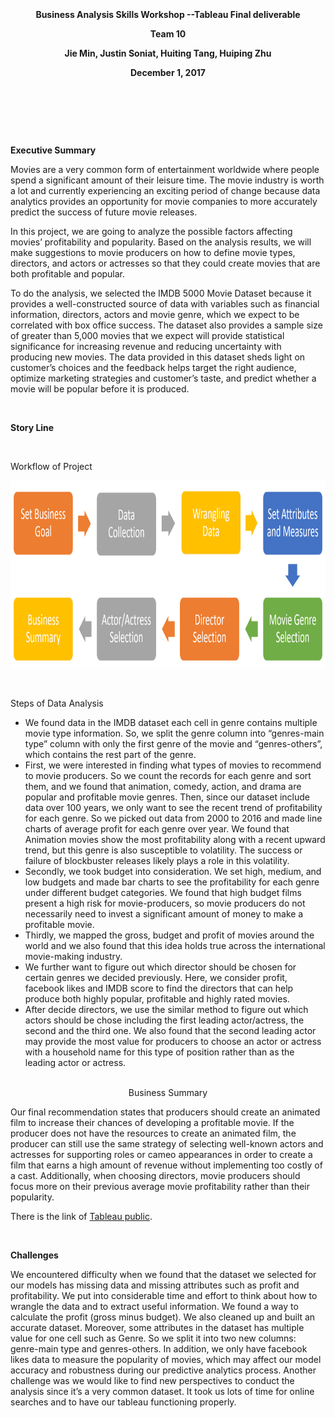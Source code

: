 <p align="center">
  <b> </b><br>
<p align="center">
  <b>  </b><br>
<p align="center">
  <b>  </b><br>
<p align="center">
  <b>Business Analysis Skills Workshop  --Tableau Final deliverable</b><br>
<p align="center">
  <b>Team 10</b><br>
<p align="center">
  <b>Jie Min, Justin Soniat, Huiting Tang, Huiping Zhu</b><br>
<p align="center">
  <b>December 1, 2017 </b><br>
<p align="center">
  <b> </b><br>
<p align="center">
  <b>  </b><br>
<p align="center">
  <b>  </b><br>

**Executive Summary**

Movies are a very common form of entertainment worldwide where people spend a significant amount of their leisure time. The movie industry is worth a lot and currently experiencing an exciting period of change because data analytics provides an opportunity for movie companies to more accurately predict the success of future movie releases. 

In this project, we are going to analyze the possible factors affecting movies’ profitability and popularity. Based on the analysis results, we will make suggestions to movie producers on how to define movie types, directors, and actors or actresses so that they could create movies that are both profitable and popular.

To do the analysis, we selected the IMDB 5000 Movie Dataset because it provides a well-constructed source of data with variables such as financial information, directors, actors and movie genre, which we expect to be correlated with box office success. The dataset also provides a sample size of greater than 5,000 movies that we expect will provide statistical significance for increasing revenue and reducing uncertainty with producing new movies. The data provided in this dataset sheds light on customer’s choices and the feedback helps target the right audience, optimize marketing strategies and customer’s taste, and predict whether a movie will be popular before it is produced.

<p align="center">
  <b> </b><br>
 
**Story Line**
<p align="center">
  <b> </b><br>

Workflow of Project

<p align="center">
  <img width="950" height="300" src="https://github.com/HuipingZhu/Tableau-Final-Project/blob/master/workflow.png">
</p>


<p align="center">
  <b> </b><br>

Steps of Data Analysis

- We found data in the IMDB dataset each cell in genre contains multiple movie type information. So, we split the genre column into “genres-main type” column with only the first genre of the movie and “genres-others”, which contains the rest part of the genre.
- First, we were interested in finding what types of movies to recommend to movie producers. So we count the records for each genre and sort them, and we found that animation, comedy, action, and drama are popular and profitable movie genres. Then, since our dataset include data over 100 years, we only want to see the recent trend of profitability for each genre. So we picked out data from 2000 to 2016 and made line charts of average profit for each genre over year. We found that Animation movies show the most profitability along with a recent upward trend, but this genre is also susceptible to volatility. The success or failure of blockbuster releases likely plays a role in this volatility.
- Secondly, we took budget into consideration. We set high, medium, and low budgets and made bar charts to see the profitability for each genre under different budget categories. We found that high budget films present a high risk for movie-producers, so movie producers do not necessarily need to invest a significant amount of money to make a profitable movie.
- Thirdly, we mapped the gross, budget and profit of movies around the world and we also found that this idea holds true across the international movie-making industry. 
- We further want to figure out which director should be chosen for certain genres we decided previously. Here, we consider profit, facebook likes and IMDB score to find the directors that can help produce both highly popular, profitable and highly rated movies.
- After decide directors, we use the similar method to figure out which actors should be chose including the first leading actor/actress, the second and the third one. We also found that the second leading actor may provide the most value for producers to choose an actor or actress with a household name for this type of position rather than as the leading actor or actress.

<p align="center">
  <b> </b><br>
Business Summary

Our final recommendation states that producers should create an animated film to increase their chances of developing a profitable movie. If the producer does not have the resources to create an animated film, the producer can still use the same strategy of selecting well-known actors and actresses for supporting roles or cameo appearances in order to create a film that earns a high amount of revenue without implementing too costly of a cast. Additionally, when choosing directors, movie producers should focus more on their previous average movie profitability rather than their popularity. 

There is the link of [Tableau public](https://public.tableau.com/views/BAWorkshopFinalProject-IMDBMovieDataAnalysis/IMDBMovieDataAnalysis?:embed=y&:display_count=yes&publish=yes).

<p align="center">
  <b> </b><br>

**Challenges**

We encountered difficulty when we found that the dataset we selected for our models has missing data and missing attributes such as profit and profitability. We put into considerable time and effort to think about how to wrangle the data and to extract useful information. We found a way to calculate the profit (gross minus budget). We also cleaned  up and built an accurate dataset. Moreover, some attributes in the dataset has multiple value for one cell such as Genre. So we split it into two new columns: genre-main type and genres-others.  In addition, we only have facebook likes data to measure the popularity of movies, which may affect our model accuracy and robustness during our predictive analytics process. Another challenge was we would like to find new perspectives to conduct the analysis since it’s a very common dataset. It took us lots of time for online searches and to have our tableau functioning properly.
